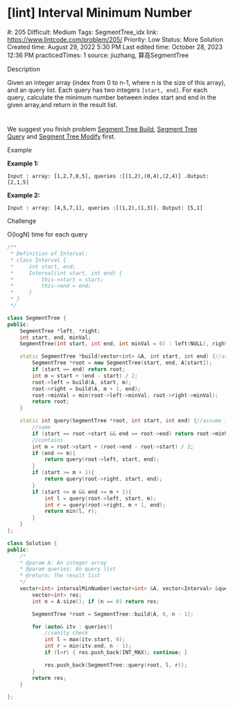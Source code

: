 # [lint] Interval Minimum Number

#: 205
Difficult: Medium
Tags: SegmentTree_idx
link: https://www.lintcode.com/problem/205/
Priority: Low
Status: More Solution
Created time: August 29, 2022 5:30 PM
Last edited time: October 28, 2023 12:36 PM
practicedTimes: 1
source: jiuzhang, 算高SegmentTree

Description

Given an integer array (index from 0 to n-1, where n is the size of this array), and an query list. Each query has two integers `[start, end]`. For each query, calculate the minimum number between index start and end in the given array,and return in the result list.

# 

We suggest you finish problem [Segment Tree Build](https://www.lintcode.com/problem/segment-tree-build/), [Segment Tree Query](https://www.lintcode.com/problem/segment-tree-query/) and [Segment Tree Modify](https://www.lintcode.com/problem/segment-tree-modify/) first.

Example

**Example 1:**

```
Input : array: [1,2,7,8,5], queries :[(1,2),(0,4),(2,4)] .Output: [2,1,5]

```

**Example 2:**

```
Input : array: [4,5,7,1], queries :[(1,2),(1,3)]. Output: [5,1]

```

Challenge

O(logN) time for each query

```cpp
/**
 * Definition of Interval:
 * class Interval {
 *     int start, end;
 *     Interval(int start, int end) {
 *         this->start = start;
 *         this->end = end;
 *     }
 * }
 */

class SegmentTree {
public:
	SegmentTree *left, *right;
	int start, end, minVal;
	SegmentTree(int start, int end, int minVal = 0) : left(NULL), right(NULL), start(start), end(end), minVal(minVal) {};

	static SegmentTree *build(vector<int> &A, int start, int end) {//assume input valid
		SegmentTree *root = new SegmentTree(start, end, A[start]);
		if (start == end) return root;
		int m = start + (end - start) / 2;
		root->left = build(A, start, m);
		root->right = build(A, m + 1, end);
		root->minVal = min(root->left->minVal, root->right->minVal);
		return root;
	}

	static int query(SegmentTree *root, int start, int end) {//assume input valid
		//same
		if (start == root->start && end == root->end) return root->minVal;
		//contains
		int m = root->start + (root->end - root->start) / 2;
		if (end <= m){
			return query(root->left, start, end);
		}
		if (start >= m + 1){
			return query(root->right, start, end);
		}
		if (start <= m && end >= m + 1){
			int l = query(root->left, start, m);
			int r = query(root->right, m + 1, end);
			return min(l, r);
		}
	}
};

class Solution {
public:
	/*
	* @param A: An integer array
	* @param queries: An query list
	* @return: The result list
	*/
	vector<int> intervalMinNumber(vector<int> &A, vector<Interval> &queries) {
		vector<int> res;
		int n = A.size(); if (n == 0) return res;

		SegmentTree *root = SegmentTree::build(A, 0, n - 1);

		for (auto& itv : queries){
			//sanity check
			int l = max(itv.start, 0);
			int r = min(itv.end, n - 1);
			if (l>r) { res.push_back(INT_MAX); continue; }

			res.push_back(SegmentTree::query(root, l, r));
		}
		return res;
	}

};
```